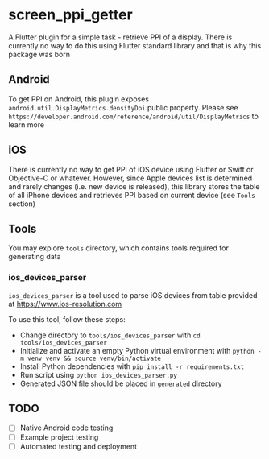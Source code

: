 # screen_ppi_getter

A Flutter plugin for a simple task - retrieve PPI of a display.
There is currently no way to do this using Flutter standard library and
that is why this package was born

## Android

To get PPI on Android, this plugin exposes `android.util.DisplayMetrics.densityDpi`
public property. Please see `https://developer.android.com/reference/android/util/DisplayMetrics`
to learn more

## iOS

There is currently no way to get PPI of iOS device using Flutter or Swift or Objective-C or
whatever. However, since Apple devices list is determined and rarely changes (i.e. new
device is released), this library stores the table of all iPhone devices and retrieves
PPI based on current device (see `Tools` section)

## Tools

You may explore `tools` directory, which contains tools required for generating data

### ios_devices_parser

`ios_devices_parser` is a tool used to parse iOS devices from table provided at https://www.ios-resolution.com

To use this tool, follow these steps:

- Change directory to `tools/ios_devices_parser` with `cd tools/ios_devices_parser`
- Initialize and activate an empty Python virtual environment with `python -m venv venv && source venv/bin/activate`
- Install Python dependencies with `pip install -r requirements.txt`
- Run script using `python ios_devices_parser.py`
- Generated JSON file should be placed in `generated` directory

## TODO

- [ ] Native Android code testing
- [ ] Example project testing
- [ ] Automated testing and deployment